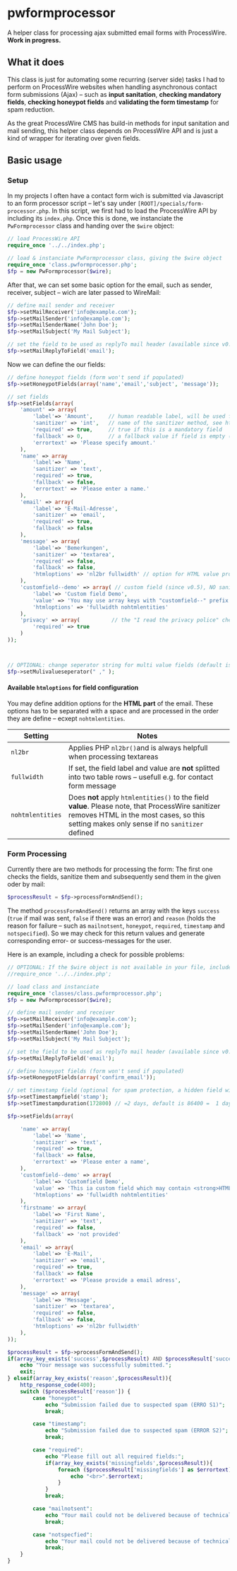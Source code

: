 # pwformprocessor
A helper class for processing ajax submitted email forms with ProcessWire. **Work in progress.**

## What it does
This class is just for automating some recurring (server side) tasks I had to perform on ProcessWire websites when handling  asynchronous contact form submissions (Ajax) – such as **input sanitation**, **checking mandatory fields**, **checking honeypot fields** and **validating the form timestamp** for spam reduction.

As the great ProcessWire CMS has build-in methods for input sanitation and mail sending, this helper class depends on ProcessWire API and is just a kind of wrapper for iterating over given fields. 

## Basic usage
### Setup
In my projects I often have a contact form wich is submitted via Javascript to an form processor script – let's say under `[ROOT]/specials/form-processor.php`. In this script, we first had to load the ProcessWire API by including its `index.php`. Once this is done, we instanciate the `PwFormprocessor` class and handing over the `$wire` object:

```php
// load ProcessWire API
require_once '../../index.php';

// load & instanciate PwFormprocessor class, giving the $wire object
require_once 'class.pwformprocessor.php';
$fp = new PwFormprocessor($wire);
```

After that, we can set some basic option for the email, such as sender, receiver, subject – wich are later passed to WireMail:

```php
// define mail sender and receiver
$fp->setMailReceiver('info@example.com');
$fp->setMailSender('info@example.com');
$fp->setMailSenderName('John Doe');
$fp->setMailSubject('My Mail Subject');

// set the field to be used as replyTo mail header (available since v0.5)
$fp->setMailReplyToField('email');
```

Now we can define the our fields:

```php
// define honeypot fields (form won't send if populated)
$fp->setHoneypotFields(array('name','email','subject', 'message'));

// set fields
$fp->setFields(array(
    'amount' => array(
        'label'=> 'Amount',     // human readable label, will be used for email output (no laben = no output in email)
        'sanitizer' => 'int',   // name of the sanitizer method, see https://processwire.com/api/ref/sanitizer/
        'required' => true,     // true if this is a mandatory field
        'fallback' => 0,        // a fallback value if field is empty (only usefull for 
        'errortext' => 'Please specify amount.'
    ),
    'name' => array
        'label'=> 'Name',
        'sanitizer' => 'text',
        'required' => true,
        'fallback' => false,
        'errortext' => 'Please enter a name.'
    ),
    'email' => array(
        'label'=> 'E-Mail-Adresse',
        'sanitizer' => 'email',
        'required' => true,
        'fallback' => false
    ),
    'message' => array(
        'label'=> 'Bemerkungen',
        'sanitizer' => 'textarea',
        'required' => false,
        'fallback' => false,
        'htmloptions' => 'nl2br fullwidth' // option for HTML value processing (optional)
    ),
    'customfield--demo' => array( // custom field (since v0.5), NO sanitation applied, be careful!
        'label'=> 'Custom field Demo',
        'value' => 'You may use array keys with "customfield--" prefix to manually add information to the email that will be sent. ',
        'htmloptions' => 'fullwidth nohtmlentities'
    ),
    'privacy' => array(          // the "I read the privacy police" checkbox, mandatory but does not show in email because of missing label
        'required' => true
    )
));



// OPTIONAL: change seperator string for multi value fields (default is " | " – available since v0.4)
$fp->setMulivalueseperator(" ," );
```
#### Available `htmloptions` for field configuration
You may define addition options for the **HTML part** of the email. These options has to be separated with a space and are processed in the order they are define – ecxept `nohtmlentities`.

| Setting          | Notes                                                                  |
|------------------|------------------------------------------------------------------------|
| `nl2br`          | Applies PHP `nl2br()`and is always helpfull when processing textareas  |
| `fullwidth`      | If set, the field label and value are **not** splitted into two table rows – usefull e.g. for contact form message  |
| `nohtmlentities` | Does **not** apply `htmlentities()` to the field **value**. Please note, that ProcessWire sanitizer removes HTML in the most cases, so this setting makes only sense if no `sanitizer` defined |


### Form Processing
Currently there are two methods for processing the form: The first one checks the fields, sanitize them and subsequently send them in the given oder by mail:

```php
$processResult = $fp->processFormAndSend();
```

The method `processFormAndSend()` returns an array with the keys `success` (`true` if mail was sent, `false` if there was an error) and `reason` (holds the reason for failure – such as `mailnotsent`, `honeypot`, `required`, `timestamp` and `notspecified`). So we may check for this return values and generate corresponding error- or success-messages for the user.

Here is an example, including a check for possible problems:

```php
// OPTIONAL: If the $wire object is not available in your file, include PWs index
//require_once '../../index.php';

// load class and instanciate
require_once 'classes/class.pwformprocessor.php';
$fp = new PwFormprocessor($wire);

// define mail sender and receiver
$fp->setMailReceiver('info@example.com');
$fp->setMailSender('info@example.com');
$fp->setMailSenderName('John Doe');
$fp->setMailSubject('My Mail Subject');

// set the field to be used as replyTo mail header (available since v0.5)
$fp->setMailReplyToField('email');

// define honeypot fields (form won't send if populated)
$fp->setHoneypotFields(array('confirm_email'));

// set timestamp field (optional for spam protection, a hidden field wich contains a unix timestamp)
$fp->setTimestampfield('stamp');
$fp->setTimestampduration(172800) // =2 days, default is 86400 =  1 day (set it with PW Caching duration in mind)

$fp->setFields(array(

    'name' => array(
        'label'=> 'Name',
        'sanitizer' => 'text',
        'required' => true,
        'fallback' => false,
        'errortext' => 'Please enter a name',
    ),
    'customfield--demo' => array(
        'label'=> 'Customfield Demo',
        'value' => 'This ia custom field which may contain <strong>HTML</strong>',
        'htmloptions' => 'fullwidth nohtmlentities'
    ),
    'firstname' => array(
        'label'=> 'First Name',
        'sanitizer' => 'text',
        'required' => false,
        'fallback' => 'not provided'
    ),
    'email' => array(
        'label'=> 'E-Mail',
        'sanitizer' => 'email',
        'required' => true,
        'fallback' => false
        'errortext' => 'Please provide a email adress',
    ),
    'message' => array(
        'label'=> 'Message',
        'sanitizer' => 'textarea',
        'required' => false,
        'fallback' => false,
        'htmloptions' => 'nl2br fullwidth'
    ),
));

$processResult = $fp->processFormAndSend();
if(array_key_exists('success',$processResult) AND $processResult['success'] == true){
    echo "Your message was successfully submitted.";
    exit;
} elseif(array_key_exists('reason',$processResult)){
    http_response_code(400);
    switch ($processResult['reason']) {
        case "honeypot":
            echo "Submission failed due to suspected spam (ERRO S1)";
            break;

        case "timestamp":
            echo "Submission failed due to suspected spam (ERROR S2)";
            break;

        case "required":
            echo "Please fill out all required fields:";
            if(array_key_exists('missingfields',$processResult)){
                foreach ($processResult['missingfields'] as $errortext){
                    echo "<br>".$errortext;
                }
            }
            break;

        case "mailnotsent":
            echo "Your mail could not be delivered because of technical reasons. Please call us. (ERROR T1)";
            break;

        case "notspecfied":
            echo "Your mail could not be delivered because of technical reasons. Please call us. (ERROR T2)";
            break;
    }
}
```


